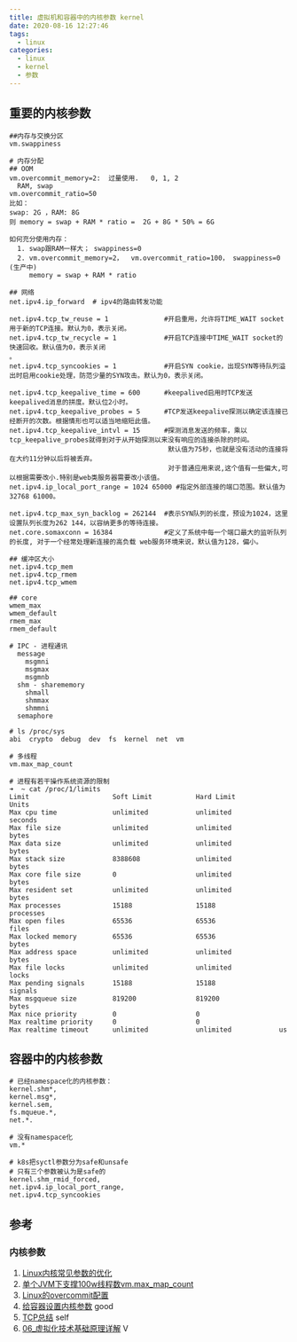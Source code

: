 ```yaml
---
title: 虚拟机和容器中的内核参数 kernel
date: 2020-08-16 12:27:46
tags:
  - linux
categories:
  - linux 
  - kernel  
  - 参数 
---
```


<p></p>
<!-- more -->

## 重要的内核参数

```
##内存与交换分区
vm.swappiness

# 内存分配  
## OOM
vm.overcommit_memory=2:  过量使用.   0, 1, 2
  RAM, swap
vm.overcommit_ratio=50
比如：
swap: 2G ，RAM: 8G
则 memory = swap + RAM * ratio =  2G + 8G * 50% = 6G
        
如何充分使用内存：
  1. swap跟RAM一样大； swappiness=0
  2. vm.overcommit_memory=2，  vm.overcommit_ratio=100， swappiness=0 (生产中)
     memory = swap + RAM * ratio        
```

```
## 网络
net.ipv4.ip_forward  # ipv4的路由转发功能

net.ipv4.tcp_tw_reuse = 1              #开启重用，允许将TIME_WAIT socket用于新的TCP连接。默认为0，表示关闭。
net.ipv4.tcp_tw_recycle = 1            #开启TCP连接中TIME_WAIT socket的快速回收。默认值为0，表示关闭
。
net.ipv4.tcp_syncookies = 1            #开启SYN cookie，出现SYN等待队列溢出时启用cookie处理，防范少量的SYN攻击。默认为0，表示关闭。

net.ipv4.tcp_keepalive_time = 600      #keepalived启用时TCP发送keepalived消息的拼度。默认位2小时。
net.ipv4.tcp_keepalive_probes = 5      #TCP发送keepalive探测以确定该连接已经断开的次数。根据情形也可以适当地缩短此值。
net.ipv4.tcp_keepalive_intvl = 15      #探测消息发送的频率，乘以tcp_keepalive_probes就得到对于从开始探测以来没有响应的连接杀除的时间。
                                        默认值为75秒，也就是没有活动的连接将在大约11分钟以后将被丢弃。
                                        对于普通应用来说,这个值有一些偏大,可以根据需要改小.特别是web类服务器需要改小该值。
net.ipv4.ip_local_port_range = 1024 65000 #指定外部连接的端口范围。默认值为32768 61000。

net.ipv4.tcp_max_syn_backlog = 262144  #表示SYN队列的长度，预设为1024，这里设置队列长度为262 144，以容纳更多的等待连接。
net.core.somaxconn = 16384             #定义了系统中每一个端口最大的监听队列的长度, 对于一个经常处理新连接的高负载 web服务环境来说，默认值为128，偏小。

## 缓冲区大小
net.ipv4.tcp_mem
net.ipv4.tcp_rmem
net.ipv4.tcp_wmem

## core
wmem_max
wmem_default
rmem_max
rmem_default
```

```
# IPC - 进程通讯
  message
    msgmni
    msgmax
    msgmnb
  shm - sharememory
    shmall
    shmmax
    shmmni
  semaphore  
```


```
# ls /proc/sys
abi  crypto  debug  dev  fs  kernel  net  vm

# 多线程
vm.max_map_count 
```


```
# 进程有若干操作系统资源的限制
➜  ~ cat /proc/1/limits
Limit                     Soft Limit           Hard Limit           Units
Max cpu time              unlimited            unlimited            seconds
Max file size             unlimited            unlimited            bytes
Max data size             unlimited            unlimited            bytes
Max stack size            8388608              unlimited            bytes
Max core file size        0                    unlimited            bytes
Max resident set          unlimited            unlimited            bytes
Max processes             15188                15188                processes
Max open files            65536                65536                files
Max locked memory         65536                65536                bytes
Max address space         unlimited            unlimited            bytes
Max file locks            unlimited            unlimited            locks
Max pending signals       15188                15188                signals
Max msgqueue size         819200               819200               bytes
Max nice priority         0                    0
Max realtime priority     0                    0
Max realtime timeout      unlimited            unlimited            us
```

## 容器中的内核参数
```
# 已经namespace化的内核参数：
kernel.shm*,
kernel.msg*,
kernel.sem,
fs.mqueue.*,
net.*.

# 没有namespace化
vm.*

# k8s把syctl参数分为safe和unsafe
# 只有三个参数被认为是safe的
kernel.shm_rmid_forced,
net.ipv4.ip_local_port_range,
net.ipv4.tcp_syncookies
```

## 参考
### 内核参数
1. [Linux内核常见参数的优化](https://www.jianshu.com/p/3096a8e6a36f)
2. [单个JVM下支撑100w线程数vm.max_map_count](https://blog.csdn.net/vic_qxz/article/details/82853447)
3. [Linux的overcommit配置](http://www.firefoxbug.com/index.php/archives/2800/)
4. [给容器设置内核参数](https://tencentcloudcontainerteam.github.io/2018/11/19/kernel-parameters-and-container/) good
5. [TCP总结](../../../../2015/04/25/tcp/) self
6. [06_虚拟化技术基础原理详解](https://www.bilibili.com/video/BV1W7411J7DP?p=5&vd_source=f6e8c1128f9f264c5ab8d9411a644036) V
